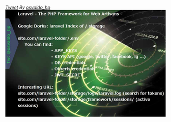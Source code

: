 *[Tweet](https://twitter.com/osvaldo_hp/status/1233409053960921088) By [osvaldo_hp](https://twitter.com/osvaldo_hp)*
<img src="./images/laravel 1.jpg"/>
